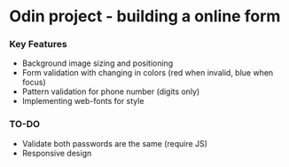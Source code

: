 # Odin project - building a online form

### Key Features
* Background image sizing and positioning
* Form validation with changing in colors (red when invalid, blue when focus)
* Pattern validation for phone number (digits only)
* Implementing web-fonts for style

### TO-DO
* Validate both passwords are the same (require JS)
* Responsive design